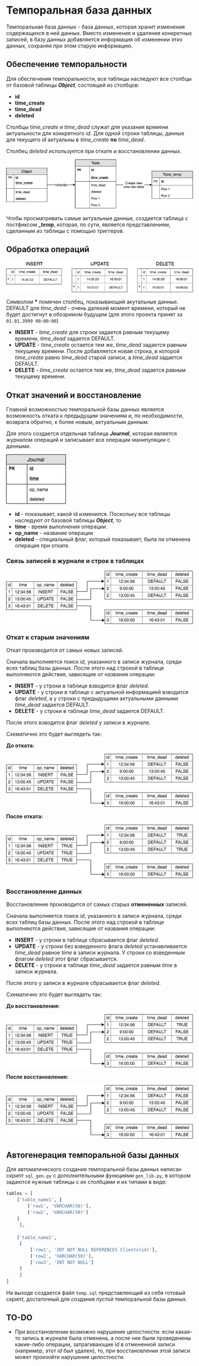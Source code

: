 # Темпоральная база данных
Темпоральная база данных - база данных, которая хранит изменения содержащихся в ней данных. Вместо изменения и удаления конкретных записей, в базу данных добавляется информация об изменении этих данных, сохраняя при этом старую информацию.

## Обеспечение темпоральности
Для обеспечения темпоральности, все таблицы наследуют все столбцы от базовой таблицы ***Object***, состоящей из столбцов:
* **id**
* **time_create**
* **time_dead**
* **deleted**

Столбцы *time_create* и *time_dead* служат для указания времени актуальности для конкретного *id*. Для одной строки таблицы, данные для текущего *id* актуальны **с** *time_create* **по** *time_dead*.

Столбец *deleted* используется при откате и восстановлении данных.

![tables](https://github.com/MrDiz2112/temporal_db/blob/master/wiki/tables.png)

Чтобы просматривать самые актуальные данные, создается таблица с постфиксом ***_temp***, которая, по сути, является представлением, сделанным из таблицы с помощью триггеров.

## Обработка операций
![operations](https://github.com/MrDiz2112/temporal_db/blob/master/wiki/operations.png)

Символом **\*** помечен столбец, показывающий акутальные данные. DEFAULT для *time_dead* - очень далекий момент времени, который не будет достигнут в обозримом будущем (для этого проекта принят за `01.01.3999 00:00:00`)

* **INSERT** - *time_create* для строки задается равным текущему времени, *time_dead* задается DEFAULT.
* **UPDATE** - *time_create* остается тем же, *time_dead* задается равным текущему времени. После добавляется новая строка, в которой *time_create* равно *time_dead* старой записи, а *time_dead* задается DEFAULT.
* **DELETE** - *time_create* остается тем же, *time_dead* задается равным текущему времени.

## Откат значений и восстановление
Главной возможностью темпоральной базы данных является возможность отката к предыдущим значениям и, по необходимости, возврата обратно, к более новым, актуальным данным.

Для этого создается отдельная таблица ***Journal***, которая является журналом операций и записывает все операции манипуляции с данными.

![journal](https://github.com/MrDiz2112/temporal_db/blob/master/wiki/journal.png)

* **id** - показывает, какой id изменился. Поскольку все таблицы наследуют от базовой таблицы ***Object***, то
* **time** - время выполнения операции.
* **op_name** - название операции
* **deleted** - специальный флаг, который показывает, была ли отменена операция при откате.

### Связь записей в журнале и строк в таблицах
![jounal_ref](https://github.com/MrDiz2112/temporal_db/blob/master/wiki/journal_ref.png)

### Откат к старым значениям
Откат производится от самых новых записей. 

Сначала выполняется поиск *id*, указанного в записи журнала, среди всех таблиц базы данных. После этого над строкой в таблице выполняются действия, зависящие от названия операции: 
* **INSERT** - у строки в таблице взводится флаг *deleted*.
* **UPDATE** - у строки в таблице с актуальной информацией взводится флаг *deleted*, а у строки с предыдущими актуальными данными *time_dead* задается DEFAULT.
* **DELETE** - у строки в таблице *time_dead* задается DEFAULT.

После этого взводится флаг *deleted* у записи в журнале.

Схематично это будет выглядеть так:

**До отката:**

![jounal_ref](https://github.com/MrDiz2112/temporal_db/blob/master/wiki/journal_ref.png)

**После отката:**

![journal_cancel](https://github.com/MrDiz2112/temporal_db/blob/master/wiki/journal_cancel.png)

### Восстановление данных
Восстановление производится от самых старых **отмененных** записей.

Сначала выполняется поиск *id*, указанного в записи журнала, среди всех таблиц базы данных. После этого над строкой в таблице выполняются действия, зависящие от названия операции: 
* **INSERT** - у строки в таблице сбрасывается флаг *deleted*.
* **UPDATE** - у строки без взведенного флага *deleted* устанавливается *time_dead* равное *time* в записи журнала. У строки со взведенным флагом *deleted* этот флаг сбрасывается.
* **DELETE** - у строки в таблице *time_dead* задается равным *time* в записи журнала.

После этого у записи в журнале сбрасывается флаг *deleted*.

Схематично это будет выглядеть так:

**До восстановления:**

![journal_cancel](https://github.com/MrDiz2112/temporal_db/blob/master/wiki/journal_cancel.png)

**После восстановления:**

![jounal_ref](https://github.com/MrDiz2112/temporal_db/blob/master/wiki/journal_ref.png)

## Автогенерация темпоральной базы данных
Для автоматического создания темпоральной базы данных написан скрипт `sql_gen.py` с дополнительными функциями `gen_lib.py`, в котором задаются нужные таблицы с их столбцами и их типами в виде:

```python
tables = [
    ['table_name1', [
        ['row1', 'VARCHAR(50)'],
        ['row2', 'VARCHAR(50)']
    ]
     ],
     
    ['table_name2',
     [
         ['row1', 'INT NOT NULL REFERENCES Clients(id)'],
         ['row2', 'VARCHAR(50)'],
         ['row3', 'INT NOT NULL']
     ]
     ]
]
```

На выходе создается файл `temp.sql` представляющий из себя готовый скрипт, достаточный для создания пустой темпоральной базы данных.

## TO-DO
* При восстановлении возможно нарушение целостности: если какая-то запись в журнале была отменена, а после нее были проведенены какие-либо операции, затрагивающие *id* в отмененной записи (например, этот *id* был удален), то, при восстановлении этой записи может произойти нарушение целостности.
